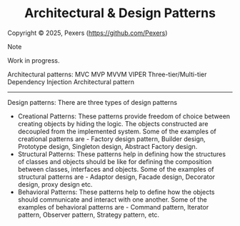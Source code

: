 <h1 align='center'>Architectural & Design Patterns</h1>

Copyright &copy; 2025, Pexers (https://github.com/Pexers)

> [!NOTE]
> Work in progress.

Architectural patterns:
MVC
MVP
MVVM
VIPER
Three-tier/Multi-tier
Dependency Injection Architectural pattern

----

Design patterns:
There are three types of design patterns

- Creational Patterns: These patterns provide freedom of choice between creating objects by hiding the logic. The objects constructed are decoupled from the implemented system. Some of the examples of creational patterns are - Factory design pattern, Builder design, Prototype design, Singleton design, Abstract Factory design.
- Structural Patterns: These patterns help in defining how the structures of classes and objects should be like for defining the composition between classes, interfaces and objects. Some of the examples of structural patterns are - Adaptor design, Facade design, Decorator design, proxy design etc.
- Behavioral Patterns: These patterns help to define how the objects should communicate and interact with one another. Some of the examples of behavioral patterns are - Command pattern, Iterator pattern, Observer pattern, Strategy pattern, etc.
